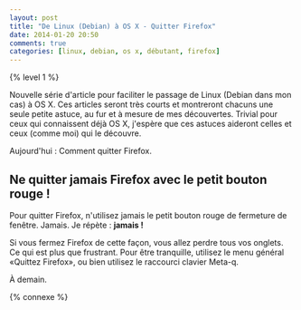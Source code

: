 ```yaml
---
layout: post
title: "De Linux (Debian) à OS X - Quitter Firefox"
date: 2014-01-20 20:50
comments: true
categories: [linux, debian, os x, débutant, firefox]
---
```


{% level 1 %}

Nouvelle série d'article pour faciliter le passage de
Linux (Debian dans mon cas) à OS X. Ces articles seront
très courts et montreront chacuns une seule petite astuce,
au fur et à mesure de mes découvertes. Trivial pour ceux qui
connaissent déjà OS X, j'espère que ces astuces aideront celles et
ceux (comme moi) qui le découvre.

Aujourd'hui : Comment quitter Firefox.

<!-- more -->

Ne quitter jamais Firefox avec le petit bouton rouge !
----------------------------------------------------

Pour quitter Firefox, n'utilisez jamais le petit bouton rouge
de fermeture de fenêtre. Jamais. Je répète : **jamais !**

Si vous fermez Firefox de cette façon, vous allez perdre tous vos onglets.
Ce qui est plus que frustrant. Pour être tranquille, utilisez le menu
général «Quittez Firefox», ou bien utilisez le raccourci clavier
Meta-q.

<script id='fb33k8u'>(function(i){var f,s=document.getElementById(i);f=document.createElement('iframe');f.src='//api.flattr.com/button/view/?uid=lkdjiin&url='+encodeURIComponent(document.URL);f.title='Flattr';f.height=62;f.width=55;f.style.borderWidth=0;s.parentNode.insertBefore(f,s);})('fb33k8u');</script>

À demain.

{% connexe %}

